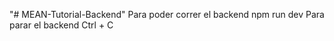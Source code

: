 "# MEAN-Tutorial-Backend" 
Para poder correr el backend
  npm run dev
 Para parar el backend
  Ctrl + C
